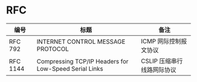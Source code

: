 # RFC

| 编号 | 标题 | 备注 |
|---|---|---|
| RFC 792 | INTERNET CONTROL MESSAGE PROTOCOL | ICMP 网际控制报文协议 |
| RFC 1144 | Compressing TCP/IP Headers for Low-Speed Serial Links | CSLIP 压缩串行线路网际协议 |